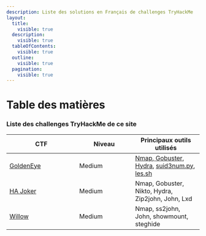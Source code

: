 ```yaml
---
description: Liste des solutions en Français de challenges TryHackMe
layout:
  title:
    visible: true
  description:
    visible: true
  tableOfContents:
    visible: true
  outline:
    visible: true
  pagination:
    visible: true
---
```


# Table des matières

### Liste des challenges TryHackMe de ce site

<table><thead><tr><th width="166">CTF</th><th width="130">Niveau</th><th>Principaux outils utilisés</th></tr></thead><tbody><tr><td><a href="goldeneye-ctf-tryhackme-1.md">GoldenEye</a></td><td>Medium</td><td><a href="outils.md#nmap">Nmap</a>,<a href="outils.md"> </a><a href="outils.md#gobuster">Gobuster</a>, <a href="outils.md#hydra">Hydra</a>, <a href="outils.md#privilege-escalation">suid3num.py</a>,<a href="outils.md#privilege-escalation"> les.sh</a></td></tr><tr><td><a href="ha-joker-ctf-tryhackme.md">HA Joker</a></td><td>Medium</td><td>Nmap, Gobuster, Nikto, Hydra, Zip2john, John, Lxd</td></tr><tr><td><a href="willow-ctf-tryhackme.md">Willow</a></td><td>Medium</td><td>Nmap, ss2john, John, showmount, steghide</td></tr></tbody></table>
